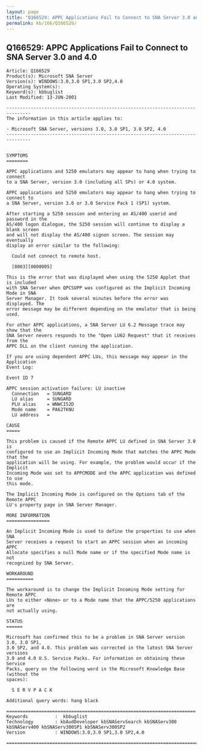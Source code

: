 ```yaml
---
layout: page
title: "Q166529: APPC Applications Fail to Connect to SNA Server 3.0 and 4.0"
permalink: kb/166/Q166529/
---
```


## Q166529: APPC Applications Fail to Connect to SNA Server 3.0 and 4.0

	Article: Q166529
	Product(s): Microsoft SNA Server
	Version(s): WINDOWS:3.0,3.0 SP1,3.0 SP2,4.0
	Operating System(s): 
	Keyword(s): kbbuglist
	Last Modified: 13-JUN-2001
	
	-------------------------------------------------------------------------------
	The information in this article applies to:
	
	- Microsoft SNA Server, versions 3.0, 3.0 SP1, 3.0 SP2, 4.0 
	-------------------------------------------------------------------------------
	
	
	SYMPTOMS
	========
	
	APPC applications and 5250 emulators may appear to hang when trying to connect
	to a SNA Server, version 3.0 (including all SPs) or 4.0 system.
	
	APPC applications and 5250 emulators may appear to hang when trying to connect to
	a SNA Server, version 3.0 or 3.0 Service Pack 1 (SP1) system.
	
	After starting a 5250 session and entering an AS/400 userid and password in the
	AS/400 logon dialogue, the 5250 session will continue to display a blank screen
	and will not display the AS/400 signon screen. The session may eventually
	display an error similar to the following:
	
	  Could not connect to remote host.
	
	  [0003][0000005]
	
	This is the error that was displayed when using the 5250 Applet that is included
	with SNA Server when QPCSUPP was configured as the Implicit Incoming Mode in SNA
	Server Manager. It took several minutes before the error was displayed. The
	error message may be different depending on the emulator that is being used.
	
	For other APPC applications, a SNA Server LU 6.2 Message trace may show that the
	SNA Server nevers responds to the "Open LU62 Request" that it receives from the
	APPC DLL on the client running the application.
	
	If you are using dependent APPC LUs, this message may appear in the Application
	Event Log:
	
	Event ID 7
	
	APPC session activation failure: LU inactive
	  Connection   = SUNGARD 
	  LU alias     = SUNGARD 
	  PLU alias    = WNWCI52D
	  Mode name    = PA62TKNU
	  LU address   =
	
	CAUSE
	=====
	
	This problem is caused if the Remote APPC LU defined in SNA Server 3.0 is
	configured to use an Implicit Incoming Mode that matches the APPC Mode that the
	application will be using. For example, the problem would occur if the Implicit
	Incoming Mode was set to APPCMODE and the APPC application was defined to use
	this mode.
	
	The Implicit Incoming Mode is configured on the Options tab of the Remote APPC
	LU's property page in SNA Server Manager.
	
	MORE INFORMATION
	================
	
	An Implicit Incoming Mode is used to define the properties to use when SNA
	Server receives a request to start an APPC session when an incoming APPC
	Allocate specifies a null Mode name or if the specified Mode name is not
	recognized by SNA Server.
	
	WORKAROUND
	==========
	
	The workaround is to change the Implicit Incoming Mode setting for Remote APPC
	LUs to either <None> or to a Mode name that the APPC/5250 applications are
	not actually using.
	
	STATUS
	======
	
	Microsoft has confirmed this to be a problem in SNA Server version 3.0, 3.0 SP1,
	3.0 SP2, and 4.0. This problem was corrected in the latest SNA Server versions
	3.0 and 4.0 U.S. Service Packs. For information on obtaining these Service
	Packs, query on the following word in the Microsoft Knowledge Base (without the
	spaces):
	
	  S E R V P A C K
	
	Additional query words: hang black
	
	======================================================================
	Keywords          :  kbbuglist
	Technology        : kbAudDeveloper kbSNAServSearch kbSNAServ300 kbSNAServ400 kbSNAServ300SP1 kbSNAServ300SP2
	Version           : WINDOWS:3.0,3.0 SP1,3.0 SP2,4.0
	
	=============================================================================
	
